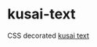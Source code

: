 # kusai-text
CSS decorated [kusai text](https://gist.github.com/kusazh/128df4e6b65f1ec859b235e43de79a52)
